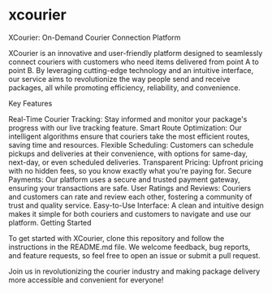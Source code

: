 # xcourier
XCourier: On-Demand Courier Connection Platform

XCourier is an innovative and user-friendly platform designed to seamlessly connect couriers with customers who need items delivered from point A to point B. By leveraging cutting-edge technology and an intuitive interface, our service aims to revolutionize the way people send and receive packages, all while promoting efficiency, reliability, and convenience.

Key Features

Real-Time Courier Tracking: Stay informed and monitor your package's progress with our live tracking feature.
Smart Route Optimization: Our intelligent algorithms ensure that couriers take the most efficient routes, saving time and resources.
Flexible Scheduling: Customers can schedule pickups and deliveries at their convenience, with options for same-day, next-day, or even scheduled deliveries.
Transparent Pricing: Upfront pricing with no hidden fees, so you know exactly what you're paying for.
Secure Payments: Our platform uses a secure and trusted payment gateway, ensuring your transactions are safe.
User Ratings and Reviews: Couriers and customers can rate and review each other, fostering a community of trust and quality service.
Easy-to-Use Interface: A clean and intuitive design makes it simple for both couriers and customers to navigate and use our platform.
Getting Started

To get started with XCourier, clone this repository and follow the instructions in the README.md file. We welcome feedback, bug reports, and feature requests, so feel free to open an issue or submit a pull request.

Join us in revolutionizing the courier industry and making package delivery more accessible and convenient for everyone!
